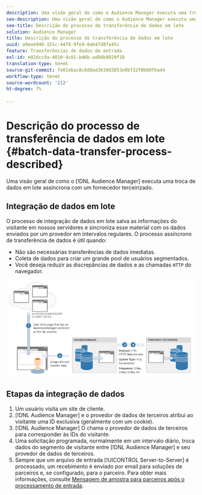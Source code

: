 ```yaml
---
description: Uma visão geral de como o Audience Manager executa uma troca assíncrona de dados em lote com um fornecedor terceirizado.
seo-description: Uma visão geral de como o Audience Manager executa uma troca assíncrona de dados em lote com um fornecedor terceirizado.
seo-title: Descrição do processo de transferência de dados em lote
solution: Audience Manager
title: Descrição do processo de transferência de dados em lote
uuid: a9eee940-151c-44f8-9fe9-8ab47d8fa45c
feature: Transferências de dados de entrada
exl-id: e02dcc9a-4010-4c01-bd6b-ad04b8029f18
translation-type: tm+mt
source-git-commit: fe01ebac8c0d0ad3630d3853e0bf32f0b00f6a44
workflow-type: tm+mt
source-wordcount: '212'
ht-degree: 7%

---
```


# Descrição do processo de transferência de dados em lote {#batch-data-transfer-process-described}

Uma visão geral de como o [!DNL Audience Manager] executa uma troca de dados em lote assíncrona com um fornecedor terceirizado.

## Integração de dados em lote

<!-- c_async.xml -->

O processo de integração de dados em lote salva as informações do visitante em nossos servidores e sincroniza esse material com os dados enviados por um provedor em intervalos regulares. O processo assíncrono de transferência de dados é útil quando:

* Não são necessárias transferências de dados imediatas.
* Coleta de dados para criar um grande pool de usuários segmentados.
* Você deseja reduzir as discrepâncias de dados e as chamadas `HTTP` do navegador.

![](assets/s2s_70.png)

## Etapas da integração de dados

1. Um usuário visita um site de cliente.
1. [!DNL Audience Manager] e o provedor de dados de terceiros atribui ao visitante uma ID exclusiva (geralmente com um cookie).
1. [!DNL Audience Manager] O chama o provedor de dados de terceiros para corresponder às IDs do visitante.
1. Uma solicitação programada, normalmente em um intervalo diário, troca dados do segmento de visitante entre [!DNL Audience Manager] e seu provedor de dados de terceiros.
1. Sempre que um arquivo de entrada [!UICONTROL Server-to-Server] é processado, um recebimento é enviado por email para soluções de parceiros e, se configurado, para o parceiro. Para obter mais informações, consulte [Mensagem de amostra para parceiros após o processamento de entrada](../../../integration/sending-audience-data/batch-data-transfer-explained/inbound-receipt-message.md).

